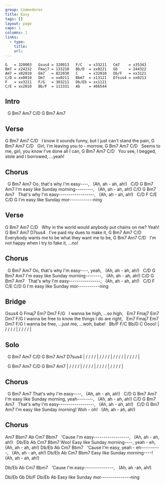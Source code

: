 ```yaml
---
group: Commodores
title: Easy
tags: []
layout: page
capo: 1
columns: 1
links: 
  - type: 
    title: 
    url: 
---
```


```chordpro
G   = 320003   Gsus4 = 320013   F/C   = x33211   Cm7    = x35343
Bm7 = x24232   Fmaj7 = 133210   Bb/D  = xx0221   Gb     = 244322
Am7 = x02010   Em7   = 022030   C     = x32010   Db/F   = xx3121
C/D = xx0010   Dm7   = xx0211   Bbm7  = x13121   D7sus4 = xx0213
F   = xx3211   F/G   = 303211   Db/Eb = xx1121
C/E = xx2010   Bb/F  = 113331   Ab    = 466544
```

## Intro

&nbsp;  G     Bm7      Am7   C/D      G     Bm7      Am7

## Verse

G                   Bm7                     Am7             C/D
&nbsp;  I know it sounds funny, but I just can't stand the pain,
G            Bm7              Am7     C/D
&nbsp;  Girl, I'm leaving you to - morrow,
G           Bm7                          Am7          C/D
&nbsp;  Seems to me, girl, you know I've done all I can,
G             Bm7                 Am7                 C/D
&nbsp;  You see, I begged, stole and I borrowed, ...yeah!

## Chorus

&nbsp;                  G        Bm7      Am7
Oo, that's why I'm easy----,
&nbsp;                      (Ah, ah - ah, ah!)
&nbsp;   C/D              G         Bm7      Am7
I'm easy like Sunday morning---------,
&nbsp;                         (Ah, ah - ah, ah!)
C/D                  G         Bm7      Am7
&nbsp;     That's why I'm easy------------------,
&nbsp;                         (Ah, ah - ah, ah!)
&nbsp;   C/D              F   C/E  C/D   G
I'm easy like Sunday mor------------ning

## Verse

G              Bm7                     Am7           C/D
&nbsp;   Why in the world would anybody put chains on me?     Yeah!
G        Bm7                  Am7    D7sus4
&nbsp;   I've paid my dues to make it,
G             Bm7                      Am7            C/D
&nbsp;   Everybody wants me to be what they want me to be,
G           Bm7                 Am7               C/D
&nbsp;   I'm not happy when I try to fake it, ...no!

## Chorus

&nbsp;                  G         Bm7      Am7
Oo, that's why I'm easy----, yeah,
&nbsp;                       (Ah, ah - ah, ah!)
&nbsp;   C/D              G         Bm7      Am7
I'm easy like Sunday morning--------,
&nbsp;                         (Ah, ah - ah, ah!)
C/D                 G        Bm7      Am7
&nbsp;    That's why I'm easy----------------,
&nbsp;                       (Ah, ah - ah, ah!)
&nbsp;   C/D              F   C/E  C/D  G
I'm easy like Sunday mor-----------ning

## Bridge

Gsus4 G              Fmaj7    Em7 Dm7   F/G
&nbsp;         I wanna be high, ...so  high,
&nbsp;       Em7 Fmaj7                        Em7 Dm7   F/G
I wanna be  free to know the things I do are right,
&nbsp;       Em7 Fmaj7    Em7  Dm7 F/G
I wanna be  free, ...just me,   ...woh, babe!
&nbsp; Bb/F  F/C      Bb/D   C        Oooo!
|  /  /  /  /  |  /  /  /  /  |

## Solo
&nbsp;  G    Bm7      Am7   C/D       G    Bm7      Am7  D7sus4
|  /  /  /  /  |  /  /  /  /  |  /  /  /  /  |  /  /  /  /  |

&nbsp;  G    Bm7      Am7   C/D       G    Bm7       Am7
|  /  /  /  /  |  /  /  /  /  |  /  /  /  /  |  /  /  /  /  |

## Chorus

&nbsp;              G       Bm7      Am7
That's why I'm easy----,
&nbsp;                 (Ah, ah - ah, ah!)
&nbsp;   C/D              G        Bm7      Am7
I'm easy like Sunday morning, yeah--------,
&nbsp;                        (Ah, ah - ah, ah!)
C/D                 G         Bm7      Am7
&nbsp;    That's why I'm easy------------------,
&nbsp;                        (Ah, ah - ah, ah!)
&nbsp;   C/D              G         Bm7        Am7
I'm easy like Sunday morning!       Woh - oh!
&nbsp;                         (Ah, ah - ah,   ah!)

## Chorus

Am7 Bbm7             Ab        Cm7      Bbm7
&nbsp;         'Cause I'm easy------------------,
&nbsp;                         (Ah, ah - ah, ah!)
&nbsp;    Db/Eb            Ab          Cm7         Bbm7
Woo! Easy like Sunday morning----,     yeah - eh,
&nbsp;                            (Ah, ah - ah,    ah!)
Db/Eb             Ab           Cm7      Bbm7
&nbsp;      'Cause I'm easy, yeah - eh----------,
&nbsp;                        (Ah,  ah - ah, ah!)
Db/Eb            Ab          Cm7      Bbm7
Easy like Sunday morning----!
&nbsp;                       (Ah, ah - ah, ah!)

Db/Eb            Ab      Cm7    Bbm7
&nbsp;     'Cause I'm easy---------------,
&nbsp;                   (Ah, ah -ah, ah!)

Db/Eb            Gb   Db/F  Db/Eb  Ab
Easy like Sunday mor---------------ning
